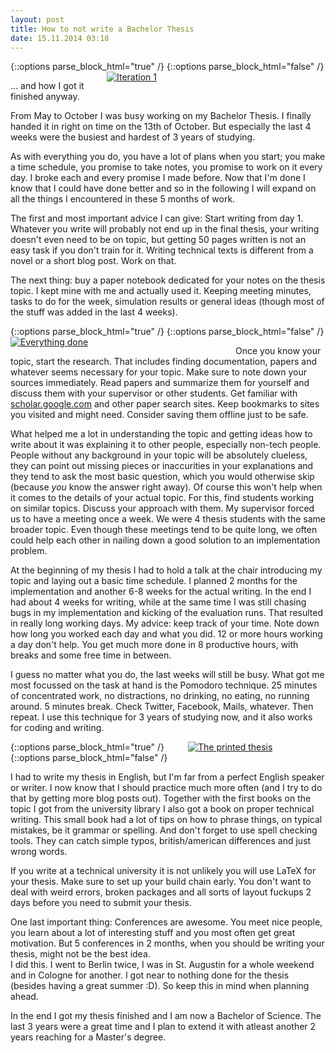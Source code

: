 ```yaml
---
layout: post
title: How to not write a Bachelor Thesis
date: 15.11.2014 03:18
---
```


{::options parse_block_html="true" /}
<span style="float:right;margin-left:10px;width:350px;">
[![Iteration 1](//tmp.fnordig.de/ba/th-2014-10-11_15.58.09.jpg)](//tmp.fnordig.de/ba/2014-10-11_15.58.09.jpg)
</span>
{::options parse_block_html="false" /}


… and how I got it finished anyway.

From May to October I was busy working on my Bachelor Thesis.
I finally handed it in right on time on the 13th of October. But especially the last 4 weeks were the busiest and hardest of 3 years of studying.

As with everything you do, you have a lot of plans when you start; you make a time schedule, you promise to take notes, you promise to work on it every day.
I broke each and every promise I made before.
Now that I'm done I know that I could have done better and so in the following I will expand on all the things I encountered in these 5 months of work.

The first and most important advice I can give: Start writing from day 1. Whatever you write will probably not end up in the final thesis, your writing doesn't even need to be on topic, but getting 50 pages written is not an easy task if you don't train for it.
Writing technical texts is different from a novel or a short blog post. Work on that.

The next thing: buy a paper notebook dedicated for your notes on the thesis topic. I kept mine with me and actually used it. Keeping meeting minutes, tasks to do for the week, simulation results or general ideas (though most of the stuff was added in the last 4 weeks).

{::options parse_block_html="true" /}
<span style="float:left;margin-right:10px;width:350px;">
[![Everything done](//tmp.fnordig.de/ba/th-2014-10-12_20.05.28.jpg)](//tmp.fnordig.de/ba/2014-10-12_20.05.28.jpg)
</span>
{::options parse_block_html="false" /}

Once you know your topic, start the research. That includes finding documentation, papers and whatever seems necessary for your topic.
Make sure to note down your sources immediately. Read papers and summarize them for yourself and discuss them with your supervisor or other students.
Get familiar with [scholar.google.com][scholar] and other paper search sites. Keep bookmarks to sites you visited and might need.
Consider saving them offline just to be safe.

What helped me a lot in understanding the topic and getting ideas how to write about it was explaining it to other people, especially non-tech people.
People without any background in your topic will be absolutely clueless, they can point out missing pieces or inaccurities in your explanations
and they tend to ask the most basic question, which you would otherwise skip (because _you_ know the answer right away).
Of course this won't help when it comes to the details of your actual topic. For this, find students working on similar topics. Discuss your approach with them.
My supervisor forced us to have a meeting once a week. We were 4 thesis students with the same broader topic.
Even though these meetings tend to be quite long, we often could help each other in nailing down a good solution to an implementation problem.

At the beginning of my thesis I had to hold a talk at the chair introducing my topic and laying out a basic time schedule.
I planned 2 months for the implementation and another 6-8 weeks for the actual writing. In the end I had about 4 weeks for writing, while at the same time I was still chasing bugs in my implementation and kicking of the evaluation runs.
That resulted in really long working days.
My advice: keep track of your time. Note down how long you worked each day and what you did. 12 or more hours working a day don't help. You get much more done in 8 productive hours, with breaks and some free time in between.

I guess no matter what you do, the last weeks will still be busy. What got me most focussed on the task at hand is the Pomodoro technique. 25 minutes of concentrated work, no distractions, no drinking, no eating, no running around. 5 minutes break. Check Twitter, Facebook, Mails, whatever. Then repeat.
I use this technique for 3 years of studying now, and it also works for coding and writing.

{::options parse_block_html="true" /}
<span style="float:right;margin-left:10px;width:220px;">
[![The printed thesis](//tmp.fnordig.de/ba/th-2014-10-13_09.59.16.jpg)](//tmp.fnordig.de/ba/2014-10-13_09.59.16.jpg)
</span>
{::options parse_block_html="false" /}

I had to write my thesis in English, but I'm far from a perfect English speaker or writer.
I now know that I should practice much more often (and I try to do that by getting more blog posts out).
Together with the first books on the topic I got from the university library I also got a book on proper technical writing.
This small book had a lot of tips on how to phrase things, on typical mistakes, be it grammar or spelling.
And don't forget to use spell checking tools. They can catch simple typos, british/american differences and just wrong words.

If you write at a technical university it is not unlikely you will use LaTeX for your thesis.
Make sure to set up your build chain early. You don't want to deal with weird errors, broken packages and all sorts of layout fuckups 2 days before you need to submit your thesis.

One last important thing: Conferences are awesome. You meet nice people, you learn about a lot of interesting stuff and you most often get great motivation.
But 5 conferences in 2 months, when you should be writing your thesis, might not be the best idea.  
I did this. I went to Berlin twice, I was in St. Augustin for a whole weekend and in Cologne for another. I got near to nothing done for the thesis (besides having a great summer :D).
So keep this in mind when planning ahead.

In the end I got my thesis finished and I am now a Bachelor of Science. The last 3 years were a great time and I plan to extend it with atleast another 2 years reaching for a Master's degree.

[scholar]: http://scholar.google.com
